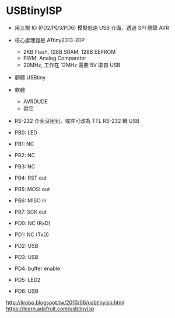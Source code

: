 # USBtinyISP

* 用三根 IO (PD2/PD3/PD6) 模擬低速 USB 介面，透過 SPI 燒錄 AVR
* 核心處理器是 ATtiny2313-20P
	* 2KB Flash, 128B SRAM, 128B EEPROM
	* PWM, Analog Comparator
	* 20MHz, 工作在 12MHz 需要 5V 取自 USB
* 韌體 USBtiny
* 軟體
	* AVRDUDE
	* 其它
* RS-232 介面沒用到，或許可改為 TTL RS-232 轉 USB

* PB0: LED
* PB1: NC
* PB2: NC
* PB3: NC
* PB4: RST out
* PB5: MOSI out
* PB6: MISO in
* PB7: SCK out
* PD0: NC (RxD)
* PD1: NC (TxD)
* PD2: USB
* PD3: USB
* PD4: buffer enable
* PD5: LED2
* PD6: USB

http://lirobo.blogspot.tw/2010/06/usbtinyisp.html
https://learn.adafruit.com/usbtinyisp
